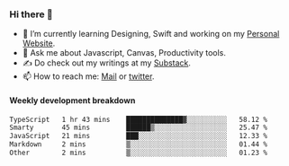 ### Hi there 👋

- 🌱 I’m currently learning Designing, Swift and working on my [Personal Website](https://kvaishak.com/).
- 💬 Ask me about Javascript, Canvas,  Productivity tools. 
- :writing_hand: Do check out my writings at my [Substack](https://kvaishak.substack.com/).
- 📫 How to reach me: [Mail](mailto:vaishak.kaippanchery@gmail.com) or [twitter](https://twitter.com/kvaishack).


#### Weekly development breakdown

<!--START_SECTION:waka-->

```txt
TypeScript   1 hr 43 mins    ██████████████▓░░░░░░░░░░   58.12 %
Smarty       45 mins         ██████▒░░░░░░░░░░░░░░░░░░   25.47 %
JavaScript   21 mins         ███░░░░░░░░░░░░░░░░░░░░░░   12.33 %
Markdown     2 mins          ▒░░░░░░░░░░░░░░░░░░░░░░░░   01.44 %
Other        2 mins          ▒░░░░░░░░░░░░░░░░░░░░░░░░   01.23 %
```

<!--END_SECTION:waka-->
